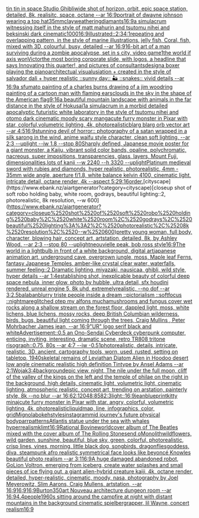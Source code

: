[tin tin in space Studio Ghibli](https://www.ebank.nz/aiartgenerator?category=tin%2520tin%2520in%2520space%2520Studio%2520Ghibli)[wide shot of horizon, orbit, epic space station, detailed, 8k, realisitc, space, octane --ar 16:9](https://www.ebank.nz/aiartgenerator?category=wide%2520shot%2520of%2520horizon%2C%2520orbit%2C%2520epic%2520space%2520station%2C%2520detailed%2C%25208k%2C%2520realisitc%2C%2520space%2C%2520octane%2520--ar%252016%3A9)[portrait of dwayne johnson wearing a top hat](https://www.ebank.nz/aiartgenerator?category=portrait%2520of%2520dwayne%2520johnson%2520wearing%2520a%2520top%2520hat)[35mm](https://www.ebank.nz/aiartgenerator?category=35mm)[clay](https://www.ebank.nz/aiartgenerator?category=clay)[weathering](https://www.ebank.nz/aiartgenerator?category=weathering)[diamants](https://www.ebank.nz/aiartgenerator?category=diamants)[16:9](https://www.ebank.nz/aiartgenerator?category=16%3A9)[a simulacrum witnessing itself in the style of matt mahurin and tsutomu nihei and beksinski dark cinematic](https://www.ebank.nz/aiartgenerator?category=a%2520simulacrum%2520witnessing%2520itself%2520in%2520the%2520style%2520of%2520matt%2520mahurin%2520and%2520tsutomu%2520nihei%2520and%2520beksinski%2520dark%2520cinematic)[1000](https://www.ebank.nz/aiartgenerator?category=1000)[16:9](https://www.ebank.nz/aiartgenerator?category=16%3A9)[illustrated::](https://www.ebank.nz/aiartgenerator?category=illustrated%3A%3A)[2:3](https://www.ebank.nz/aiartgenerator?category=2%3A3)[4:1](https://www.ebank.nz/aiartgenerator?category=4%3A1)[repeating and overlapping pattern,  in the style of marine illustrations, jelly fish, Coral, fish,  mixed with 3D, colourful, busy, detailed --ar 16:9](https://www.ebank.nz/aiartgenerator?category=repeating%2520and%2520overlapping%2520pattern%2C%2520%2520in%2520the%2520style%2520of%2520marine%2520illustrations%2C%2520jelly%2520fish%2C%2520Coral%2C%2520fish%2C%2520%2520mixed%2520with%25203D%2C%2520colourful%2C%2520busy%2C%2520detailed%2520--ar%252016%3A9)[16-bit art of a man surviving during a zombie apocalypse, set in s city, video game](https://www.ebank.nz/aiartgenerator?category=16-bit%2520art%2520of%2520a%2520man%2520surviving%2520during%2520a%2520zombie%2520apocalypse%2C%2520set%2520in%2520s%2520city%2C%2520video%2520game)[1](https://www.ebank.nz/aiartgenerator?category=1)[the world if axis won](https://www.ebank.nz/aiartgenerator?category=the%2520world%2520if%2520axis%2520won)[Victor](https://www.ebank.nz/aiartgenerator?category=Victor)[the most boring corporate slide, with logos, a headline that says Innovating this quarter!, and pictures of consultants](https://www.ebank.nz/aiartgenerator?category=the%2520most%2520boring%2520corporate%2520slide%2C%2520with%2520logos%2C%2520a%2520headline%2520that%2520says%2520Innovating%2520this%2520quarter%21%2C%2520and%2520pictures%2520of%2520consultants)[design](https://www.ebank.nz/aiartgenerator?category=design)[a boxer playing the piano](https://www.ebank.nz/aiartgenerator?category=a%2520boxer%2520playing%2520the%2520piano)[architectual visualusiation + created in the style of salvador dali + hyper realistic ::sunny day:: 🏜️ ::snakes:: vivid details --ar 16:9](https://www.ebank.nz/aiartgenerator?category=architectual%2520visualusiation%2520%2B%2520created%2520in%2520the%2520style%2520of%2520salvador%2520dali%2520%2B%2520hyper%2520realistic%2520%3A%3Asunny%2520day%3A%3A%2520%F0%9F%8F%9C%EF%B8%8F%2520%3A%3Asnakes%3A%3A%2520vivid%2520details%2520--ar%252016%3A9)[a sfumato painting of a charles burns drawing of a jim woodring painting of a cartoon man with flaming ears](https://www.ebank.nz/aiartgenerator?category=a%2520sfumato%2520painting%2520of%2520a%2520charles%2520burns%2520drawing%2520of%2520a%2520jim%2520woodring%2520painting%2520of%2520a%2520cartoon%2520man%2520with%2520flaming%2520ears)[clouds in the sky in the shape of the American flag](https://www.ebank.nz/aiartgenerator?category=clouds%2520in%2520the%2520sky%2520in%2520the%2520shape%2520of%2520the%2520American%2520flag)[9:16](https://www.ebank.nz/aiartgenerator?category=9%3A16)[a beautiful mountain landscape with animals in the far distance in the style of Hokusai](https://www.ebank.nz/aiartgenerator?category=a%2520beautiful%2520mountain%2520landscape%2520with%2520animals%2520in%2520the%2520far%2520distance%2520in%2520the%2520style%2520of%2520Hokusai)[1](https://www.ebank.nz/aiartgenerator?category=1)[a simulacrum in a morbid detailed apocalyptic futuristic white laboratory in the style of tsutomu nihei and otomo dark cinematic moody scary manga](https://www.ebank.nz/aiartgenerator?category=a%2520simulacrum%2520in%2520a%2520morbid%2520detailed%2520apocalyptic%2520futuristic%2520white%2520laboratory%2520in%2520the%2520style%2520of%2520tsutomu%2520nihei%2520and%2520otomo%2520dark%2520cinematic%2520moody%2520scary%2520manga)[cute furry monster in Pixar with star, colorful,volumetric lighting, 4k, photorealistic](https://www.ebank.nz/aiartgenerator?category=cute%2520furry%2520monster%2520in%2520Pixar%2520with%2520star%2C%2520colorful%2Cvolumetric%2520lighting%2C%25204k%2C%2520photorealistic)[blarg blarg orb vector art --ar 4:5](https://www.ebank.nz/aiartgenerator?category=blarg%2520blarg%2520orb%2520vector%2520art%2520--ar%25204%3A5)[16:9](https://www.ebank.nz/aiartgenerator?category=16%3A9)[stunning devil of horror:: photography of a satan wrapped in a silk sarong in the wind, anime waifu style character, clean soft lighting, --ar 2:3 --uplight --iw 1.8 --stop 80](https://www.ebank.nz/aiartgenerator?category=stunning%2520devil%2520of%2520horror%3A%3A%2520photography%2520of%2520a%2520satan%2520wrapped%2520in%2520a%2520silk%2520sarong%2520in%2520the%2520wind%2C%2520anime%2520waifu%2520style%2520character%2C%2520clean%2520soft%2520lighting%2C%2520--ar%25202%3A3%2520--uplight%2520--iw%25201.8%2520--stop%252080)[Sharply defined, Japanese movie poster for a giant monster, a Kaiju, vibrant solid color bands, opaline, polychromatic, nacreous, super impositions, transparencies, glass, layers, Mount Fuji, dimensionalities,lots of kanji --w 2240 --h 3320 --uplight](https://www.ebank.nz/aiartgenerator?category=Sharply%2520defined%2C%2520Japanese%2520movie%2520poster%2520for%2520a%2520giant%2520monster%2C%2520a%2520Kaiju%2C%2520vibrant%2520solid%2520color%2520bands%2C%2520opaline%2C%2520polychromatic%2C%2520nacreous%2C%2520super%2520impositions%2C%2520transparencies%2C%2520glass%2C%2520layers%2C%2520Mount%2520Fuji%2C%2520dimensionalities%2Clots%2520of%2520kanji%2520--w%25202240%2520--h%25203320%2520--uplight)[Platinum medieval sword with rubies and diamonds, hyper realistic, photorealistic, 4mm - 35mm wide angle, aperture f/1.8, white balance kelvin 4100, cinematic light, intricate detail, octane render, 4k --aspect 5:2](https://www.ebank.nz/aiartgenerator?category=Platinum%2520medieval%2520sword%2520with%2520rubies%2520and%2520diamonds%2C%2520hyper%2520realistic%2C%2520photorealistic%2C%25204mm%2520-%252035mm%2520wide%2520angle%2C%2520aperture%2520f/1.8%2C%2520white%2520balance%2520kelvin%25204100%2C%2520cinematic%2520light%2C%2520intricate%2520detail%2C%2520octane%2520render%2C%25204k%2520--aspect%25205%3A2)[9:16](https://www.ebank.nz/aiartgenerator?category=9%3A16)[order.](https://www.ebank.nz/aiartgenerator?category=order.)[cityscape](https://www.ebank.nz/aiartgenerator?category=cityscape)[closeup shot of soft robo holding baby, white room, godrays, beautiful lighting::2, photorealistic, 8k resolution, --w 600](https://www.ebank.nz/aiartgenerator?category=closeup%2520shot%2520of%2520soft%2520robo%2520holding%2520baby%2C%2520white%2520room%2C%2520godrays%2C%2520beautiful%2520lighting%3A%3A2%2C%2520photorealistic%2C%25208k%2520resolution%2C%2520--w%2520600)[pretty young woman, full body, character, blowing hair, concept art, artstation, detailed, 8k, by Ashley Wood. --ar 2:3 --stop 80 --uplight](https://www.ebank.nz/aiartgenerator?category=pretty%2520young%2520woman%2C%2520full%2520body%2C%2520character%2C%2520blowing%2520hair%2C%2520concept%2520art%2C%2520artstation%2C%2520detailed%2C%25208k%2C%2520by%2520Ashley%2520Wood.%2520--ar%25202%3A3%2520--stop%252080%2520--uplight)[neouvielle peak, bob ross style](https://www.ebank.nz/aiartgenerator?category=neouvielle%2520peak%2C%2520bob%2520ross%2520style)[16:9](https://www.ebank.nz/aiartgenerator?category=16%3A9)[The world in a lightbulb in front of a white background, digital art](https://www.ebank.nz/aiartgenerator?category=The%2520world%2520in%2520a%2520lightbulb%2520in%2520front%2520of%2520a%2520white%2520background%2C%2520digital%2520art)[japanese animation art, underground cave, overgrown jungle, moss, Maple leaf Ferns, fantasy Japanese Temples, amber-like crystal clear water, waterfalls, summer feeling::2 Dramatic lighting, miyazaki, nausicaa, ghibli, wild style, hyper details --ar 1:4](https://www.ebank.nz/aiartgenerator?category=japanese%2520animation%2520art%2C%2520underground%2520cave%2C%2520overgrown%2520jungle%2C%2520moss%2C%2520Maple%2520leaf%2520Ferns%2C%2520fantasy%2520Japanese%2520Temples%2C%2520amber-like%2520crystal%2520clear%2520water%2C%2520waterfalls%2C%2520summer%2520feeling%3A%3A2%2520Dramatic%2520lighting%2C%2520miyazaki%2C%2520nausicaa%2C%2520ghibli%2C%2520wild%2520style%2C%2520hyper%2520details%2520--ar%25201%3A4)[establishing shot, inexplicable beauty of colorful deep space nebula, inner glow, photo by hubble, ultra detail, sfx houdini rendered, unreal engine 5, 8k uhd, extremelyrealistic, --no dof --ar 3:2](https://www.ebank.nz/aiartgenerator?category=establishing%2520shot%2C%2520inexplicable%2520beauty%2520of%2520colorful%2520deep%2520space%2520nebula%2C%2520inner%2520glow%2C%2520photo%2520by%2520hubble%2C%2520ultra%2520detail%2C%2520sfx%2520houdini%2520rendered%2C%2520unreal%2520engine%25205%2C%25208k%2520uhd%2C%2520extremelyrealistic%2C%2520--no%2520dof%2520--ar%25203%3A2)[.5](https://www.ebank.nz/aiartgenerator?category=.5)[balaban](https://www.ebank.nz/aiartgenerator?category=balaban)[blurry triste people inside a dream ::pictorialism ::softfocus ::nightmare](https://www.ebank.nz/aiartgenerator?category=blurry%2520triste%2520people%2520inside%2520a%2520dream%2520%3A%3Apictorialism%2520%3A%3Asoftfocus%2520%3A%3Anightmare)[glitched otep my alfons mucha](https://www.ebank.nz/aiartgenerator?category=glitched%2520otep%2520my%2520alfons%2520mucha)[mushrooms and fungus cover wet rocks along a shallow stream on the forest floor, dappled light, moss, white lichens, blue lichens, mossy rocks, deep British Columbian wilderness, birds, bugs, beautiful light coming through the trees, Craig Mullins , Peter Mohrbacher James jean, --ar 16:9](https://www.ebank.nz/aiartgenerator?category=mushrooms%2520and%2520fungus%2520cover%2520wet%2520rocks%2520along%2520a%2520shallow%2520stream%2520on%2520the%2520forest%2520floor%2C%2520dappled%2520light%2C%2520moss%2C%2520white%2520lichens%2C%2520blue%2520lichens%2C%2520mossy%2520rocks%2C%2520deep%2520British%2520Columbian%2520wilderness%2C%2520birds%2C%2520bugs%2C%2520beautiful%2520light%2520coming%2520through%2520the%2520trees%2C%2520Craig%2520Mullins%2520%2C%2520Peter%2520Mohrbacher%2520James%2520jean%2C%2520--ar%252016%3A9)["UR" logo serif black and white](https://www.ebank.nz/aiartgenerator?category=%22UR%22%2520logo%2520serif%2520black%2520and%2520white)[Advertisement::0.5 an Ono-Sendai Cyberdeck cyberpunk computer, enticing, inviting, interesting, dramatic scene, retro TR808 tritone risograph::0.75, 80s --ar 4:7 --iw -0.5](https://www.ebank.nz/aiartgenerator?category=Advertisement%3A%3A0.5%2520an%2520Ono-Sendai%2520Cyberdeck%2520cyberpunk%2520computer%2C%2520enticing%2C%2520inviting%2C%2520interesting%2C%2520dramatic%2520scene%2C%2520retro%2520TR808%2520tritone%2520risograph%3A%3A0.75%2C%252080s%2520--ar%25204%3A7%2520--iw%2520-0.5)[1](https://www.ebank.nz/aiartgenerator?category=1)[photorealistic, details, intricate,  realistic, 3D,  ancient, cartography tools, worn, used, rusted, setting on tabletop, 1940](https://www.ebank.nz/aiartgenerator?category=photorealistic%2C%2520details%2C%2520intricate%2C%2520%2520realistic%2C%25203D%2C%2520%2520ancient%2C%2520cartography%2520tools%2C%2520worn%2C%2520used%2C%2520rusted%2C%2520setting%2520on%2520tabletop%2C%25201940)[skeletal remains of Leviathan Diatom Alien in Hoodoo desert low angle cinematic realistic high definition Tintype by Ansel Adams --ar 2:1](https://www.ebank.nz/aiartgenerator?category=skeletal%2520remains%2520of%2520Leviathan%2520Diatom%2520Alien%2520in%2520Hoodoo%2520desert%2520low%2520angle%2520cinematic%2520realistic%2520high%2520definition%2520Tintype%2520by%2520Ansel%2520Adams%2520--ar%25202%3A1)[Wojak](https://www.ebank.nz/aiartgenerator?category=Wojak)[3:4](https://www.ebank.nz/aiartgenerator?category=3%3A4)[background](https://www.ebank.nz/aiartgenerator?category=background)[epic view, night, The nile under the full moon, cliff of the valley of the kings on the left and the temple of philae on the right in the background, high details, cinematic light, volumetric light, cinematic lighting, atmospheric realistic, concept art, trending on arstation, painterly style, 8k --no blur --ar 16:6](https://www.ebank.nz/aiartgenerator?category=epic%2520view%2C%2520night%2C%2520The%2520nile%2520under%2520the%2520full%2520moon%2C%2520cliff%2520of%2520the%2520valley%2520of%2520the%2520kings%2520on%2520the%2520left%2520and%2520the%2520temple%2520of%2520philae%2520on%2520the%2520right%2520in%2520the%2520background%2C%2520high%2520details%2C%2520cinematic%2520light%2C%2520volumetric%2520light%2C%2520cinematic%2520lighting%2C%2520atmospheric%2520realistic%2C%2520concept%2520art%2C%2520trending%2520on%2520arstation%2C%2520painterly%2520style%2C%25208k%2520--no%2520blur%2520--ar%252016%3A6)[2:1](https://www.ebank.nz/aiartgenerator?category=2%3A1)[2048:858](https://www.ebank.nz/aiartgenerator?category=2048%3A858)[2:3](https://www.ebank.nz/aiartgenerator?category=2%3A3)[light::](https://www.ebank.nz/aiartgenerator?category=light%3A%3A)[16:9](https://www.ebank.nz/aiartgenerator?category=16%3A9)[jean](https://www.ebank.nz/aiartgenerator?category=jean)[blueprint](https://www.ebank.nz/aiartgenerator?category=blueprint)[kitty minaj](https://www.ebank.nz/aiartgenerator?category=kitty%2520minaj)[cute furry monster in Pixar with star, angry, colorful, volumetric lighting, 4k, photorealistic](https://www.ebank.nz/aiartgenerator?category=cute%2520furry%2520monster%2520in%2520Pixar%2520with%2520star%2C%2520angry%2C%2520colorful%2C%2520volumetric%2520lighting%2C%25204k%2C%2520photorealistic)[liquid](https://www.ebank.nz/aiartgenerator?category=liquid)[map, line, infographics, color, grid](https://www.ebank.nz/aiartgenerator?category=map%2C%2520line%2C%2520infographics%2C%2520color%2C%2520grid)[Mignola](https://www.ebank.nz/aiartgenerator?category=Mignola)[bokeh](https://www.ebank.nz/aiartgenerator?category=bokeh)[styles](https://www.ebank.nz/aiartgenerator?category=styles)[instagram](https://www.ebank.nz/aiartgenerator?category=instagram)[mid journey's future physical body](https://www.ebank.nz/aiartgenerator?category=mid%2520journey%27s%2520future%2520physical%2520body)[parr](https://www.ebank.nz/aiartgenerator?category=parr)[patterns](https://www.ebank.nz/aiartgenerator?category=patterns)[Atlantis statue under the sea with whales hyperrealism](https://www.ebank.nz/aiartgenerator?category=Atlantis%2520statue%2520under%2520the%2520sea%2520with%2520whales%2520hyperrealism)[klimt](https://www.ebank.nz/aiartgenerator?category=klimt)[16:9](https://www.ebank.nz/aiartgenerator?category=16%3A9)[Rational Bovine](https://www.ebank.nz/aiartgenerator?category=Rational%2520Bovine)[world](https://www.ebank.nz/aiartgenerator?category=world)[](https://www.ebank.nz/aiartgenerator?category=)[cover album of The Beatles mixed with the cover album of The Rolling Stones](https://www.ebank.nz/aiartgenerator?category=cover%2520album%2520of%2520The%2520Beatles%2520mixed%2520with%2520the%2520cover%2520album%2520of%2520The%2520Rolling%2520Stones)[end o](https://www.ebank.nz/aiartgenerator?category=end%2520o)[Monolith](https://www.ebank.nz/aiartgenerator?category=Monolith)[wildflowers, wild garden, sunshine, beautiful, blue sky, green, colorful, photorealistic, crisp lines, vines, morning, little black dog, songbirds, dragonflies](https://www.ebank.nz/aiartgenerator?category=wildflowers%2C%2520wild%2520garden%2C%2520sunshine%2C%2520beautiful%2C%2520blue%2520sky%2C%2520green%2C%2520colorful%2C%2520photorealistic%2C%2520crisp%2520lines%2C%2520vines%2C%2520morning%2C%2520little%2520black%2520dog%2C%2520songbirds%2C%2520dragonflies)[goddess, diva, steampunk afro realistic symmetrical face looks like beyoncé Knowles beautiful photo realism --ar 3:1](https://www.ebank.nz/aiartgenerator?category=goddess%2C%2520diva%2C%2520steampunk%2520afro%2520realistic%2520symmetrical%2520face%2520looks%2520like%2520beyonc%C3%A9%2520Knowles%2520beautiful%2520photo%2520realism%2520--ar%25203%3A1)[16:9](https://www.ebank.nz/aiartgenerator?category=16%3A9)[A huge damaged abandoned robot, GoLion Voltron, emerging from iceberg, create water splashes and small pieces of ice flying out, a giant alien-hybrid creature kaiji, 4k, octane render, detailed, hyper-realistic, cinematic, moody, nasa, photography by Joel Meyerowitz, Slim Aarons, Craig Mullens, artstation, --ar 16:9](https://www.ebank.nz/aiartgenerator?category=A%2520huge%2520damaged%2520abandoned%2520robot%2C%2520GoLion%2520Voltron%2C%2520emerging%2520from%2520iceberg%2C%2520create%2520water%2520splashes%2520and%2520small%2520pieces%2520of%2520ice%2520flying%2520out%2C%2520a%2520giant%2520alien-hybrid%2520creature%2520kaiji%2C%25204k%2C%2520octane%2520render%2C%2520detailed%2C%2520hyper-realistic%2C%2520cinematic%2C%2520moody%2C%2520nasa%2C%2520photography%2520by%2520Joel%2520Meyerowitz%2C%2520Slim%2520Aarons%2C%2520Craig%2520Mullens%2C%2520artstation%2C%2520--ar%252016%3A9)[16:9](https://www.ebank.nz/aiartgenerator?category=16%3A9)[16:9](https://www.ebank.nz/aiartgenerator?category=16%3A9)[Burton](https://www.ebank.nz/aiartgenerator?category=Burton)[350](https://www.ebank.nz/aiartgenerator?category=350)[art Nouveau architecture dungeon room --ar 16:9](https://www.ebank.nz/aiartgenerator?category=art%2520Nouveau%2520architecture%2520dungeon%2520room%2520--ar%252016%3A9)[4.4](https://www.ebank.nz/aiartgenerator?category=4.4)[people](https://www.ebank.nz/aiartgenerator?category=people)[1960s sitting around the campfire at night with distant mountains in the background cinematic spielberg](https://www.ebank.nz/aiartgenerator?category=1960s%2520sitting%2520around%2520the%2520campfire%2520at%2520night%2520with%2520distant%2520mountains%2520in%2520the%2520background%2520cinematic%2520spielberg)[rapper, lil Wayne, concert realism](https://www.ebank.nz/aiartgenerator?category=rapper%2C%2520lil%2520Wayne%2C%2520concert%2520realism)[16:9](https://www.ebank.nz/aiartgenerator?category=16%3A9)